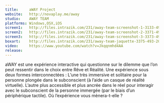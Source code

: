 ```yaml
---
title:     aWAY Project
website:   http://novaplay.me/away
studio:    AWAY TEAM
platforms: Windows,OSX,iOS
screen1:   http://files.intrazik.com/231/away-team-screenshot-1-3133-493-20150430-090358.jpg
screen2:   http://files.intrazik.com/231/away-team-screenshot-2-3371-493-20150430-090358.png
screen3:   http://files.intrazik.com/231/away-team-screenshot-3-3373-493-20150430-090358.png
boxart:    http://files.intrazik.com/231/away-team-jaquette-3375-493-20150430-090359.png
video:     https://www.youtube.com/watch?v=Jkqqnmhd4AA
release:   
---
```


aWAY est une expérience interactive qui questionne sur le dilemme que l’on peut ressentir dans le choix entre Rêve et Réalité. Une expérience sous deux formes interconnectées : L’une très immersive et solitaire pour la personne plongée dans le subconscient (à l’aide un casque de réalité virtuelle). L’autre plus accessible et plus ancrée dans le réel pour interagir avec le subconscient de la personne immergée (par le biais d’un périphérique tactile). Où l’expérience vous mènera-t-elle ?